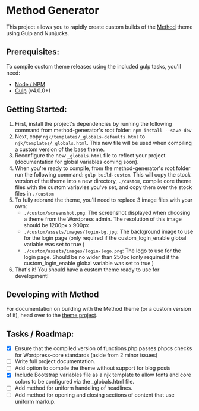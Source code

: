 # Method Generator

This project allows you to rapidly create custom builds of the [Method](https://github.com/pixelwatt/method) theme using Gulp and Nunjucks.

## Prerequisites:

To compile custom theme releases using the included gulp tasks, you'll need:
* [Node / NPM](https://nodejs.org/en/)
* [Gulp](https://gulpjs.com/) (v4.0.0+)

## Getting Started:

1. First, install the project's dependencies by running the following command from method-generator's root folder: `npm install --save-dev`
2. Next, copy `njk/templates/_globals-defaults.html` to `njk/templates/_globals.html`. This new file will be used when compiling a custom version of the base theme.
3. Reconfigure the new `_globals.html` file to reflect your project (documentation for global variables coming soon).
4. When you're ready to compile, from the method-generator's root folder run the following command: `gulp build-custom`. This will copy the stock version of the theme into a new directory, `./custom`, compile core theme files with the custom variavles you've set, and copy them over the stock files in `./custom`
5. To fully rebrand the theme, you'll need to replace 3 image files with your own:
	* `./custom/screenshot.png`: The screenshot displayed when choosing a theme from the Wordpress admin. The resolution of this image should be 1200px x 900px
	* `./custom/assets/images/login-bg.jpg`: The background image to use for the login page (only required if the custom_login_enable global variable was set to true )
	* `./custom/assets/images/login-logo.png`: The logo to use for the login page. Should be no wider than 250px (only required if the custom_login_enable global variable was set to true )
6. That's it! You should have a custom theme ready to use for development!

## Developing with Method

For documentation on building with the Method theme (or a custom version of it), head over to the [theme project](https://github.com/pixelwatt/method).

## Tasks / Roadmap:
- [x] Ensure that the compiled version of functions.php passes phpcs checks for Wordpress-core standards (aside from 2 minor issues)
- [ ] Write full project documentation.
- [ ] Add option to compile the theme without support for blog posts
- [x] Include Bootstrap variables file as a njk template to allow fonts and core colors to be configured via the \_globals.html file.
- [ ] Add method for uniform handeling of headlines.
- [ ] Add method for opening and closing sections of content that use uniform markup.